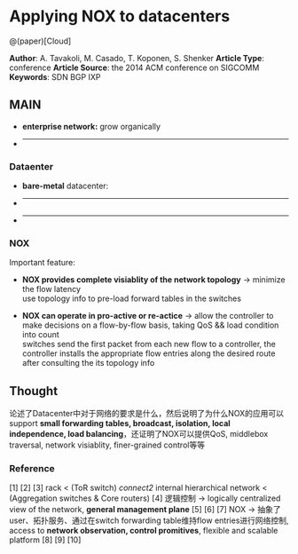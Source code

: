 # Applying NOX to datacenters

@(paper)[Cloud]

**Author**: A. Tavakoli, M. Casado, T. Koponen, S. Shenker
**Article Type**: conference
**Article Source**: the 2014 ACM conference on SIGCOMM
**Keywords**: SDN BGP  IXP


## MAIN

- **enterprise network:**  grow organically
- ****

### Dataenter
+ **bare-metal** datacenter:
+ ****
+ ****

### NOX
Important feature: 
+ **NOX provides complete visiablity of the network topology** -> minimize the flow latency     
use topology info to pre-load forward tables in the switches      
       
+ **NOX can operate in pro-active or re-actice** -> allow the controller to make decisions on a flow-by-flow basis, taking QoS && load condition into count     
switches send the first packet from each new flow to a controller, the controller installs the appropriate flow entries along the desired route after consulting the its topology info     

## Thought 
论述了Datacenter中对于网络的要求是什么，然后说明了为什么NOX的应用可以support **small forwarding tables, broadcast, isolation, local independence, load balancing**，还证明了NOX可以提供QoS, middlebox traversal, network visiablity, finer-grained control等等      



### Reference
[1]
[2]
[3] rack < (ToR switch) *connect2* internal hierarchical network < (Aggregation switches & Core routers)
[4] 逻辑控制 -> logically centralized view of the network, **general management plane**
[5]
[6]
[7] NOX -> 抽象了 user、拓扑服务、通过在switch forwarding table维持flow entries进行网络控制, access to **network observation, control promitives**, flexible and scalable platform
[8]
[9]
[10]
